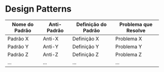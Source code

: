 <h1> Design Patterns </h1>

| Nome do Padrão | Anti-Padrão | Definição do Padrão | Problema que Resolve |
|----------------|-------------|---------------------|----------------------|
| Padrão X       | Anti-X      | Definição X         | Problema X           |
| Padrão Y       | Anti-Y      | Definição Y         | Problema Y           |
| Padrão Z       | Anti-Z      | Definição Z         | Problema Z           |
| ...            | ...         | ...                 | ...                  |

